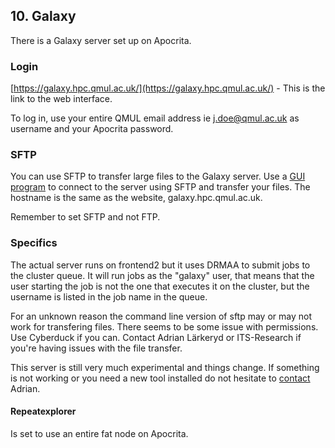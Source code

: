 ## 10. Galaxy
There is a Galaxy server set up on Apocrita. 

### Login
[https://galaxy.hpc.qmul.ac.uk/](https://galaxy.hpc.qmul.ac.uk/) - This is the link to the web interface. 

To log in, use your entire QMUL email address ie j.doe@qmul.ac.uk as username and your Apocrita password. 

### SFTP
You can use SFTP to transfer large files to the Galaxy server. Use a [GUI program](1_6_copying_and_downloading_files.md) to connect to the server using SFTP and transfer your files. The hostname is the same as the website, galaxy.hpc.qmul.ac.uk.

Remember to set SFTP and not FTP. 

### Specifics
The actual server runs on frontend2 but it uses DRMAA to submit jobs to the cluster queue. It will run jobs as the "galaxy" user, that means that the user starting the job is not the one that executes it on the cluster, but the username is listed in the job name in the queue.

For an unknown reason the command line version of sftp may or may not work for transfering files. There seems to be some issue with permissions. Use Cyberduck if you can. Contact Adrian Lärkeryd or ITS-Research if you're having issues with the file transfer.

This server is still very much experimental and things change. If something is not working or you need a new tool installed do not hesitate to [contact](3_0_contact.md) Adrian.

#### Repeatexplorer
Is set to use an entire fat node on Apocrita.